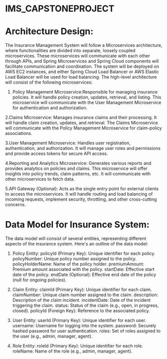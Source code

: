 # IMS_CAPSTONEPROJECT
# Architecture Design:
The Insurance Management System will follow a Microservices architecture, where functionalities are divided into separate,
loosely coupled microservices. These microservices will communicate with each other through APIs, and Spring Microservices and 
Spring Cloud components will facilitate communication and coordination. The system will be deployed on AWS EC2 instances, and either
Spring Cloud Load Balancer or AWS Elastic Load Balancer will be used for load balancing. The high-level architecture will consist of 
the following microservices:

1. Policy Management Microservice:Responsible for managing insurance policies. It will handle policy creation,
   updates, retrieval, and listing. This microservice will communicate with the User Management Microservice
   for authentication and authorization.

2.Claims Microservice: Manages insurance claims and their processing. It will handle claim creation, updates,
  and retrieval. The Claims Microservice will communicate with the Policy Management Microservice for claim-policy associations.

3.User Management Microservice: Handles user registration, authentication, and authorization. 
  It will manage user roles and permissions and provide access tokens for secure API access.

4.Reporting and Analytics Microservice: Generates various reports and provides analytics on policies and claims.
  This microservice will offer insights into policy trends, claim patterns, etc. It will communicate with other microservices to fetch data.

5.API Gateway (Optional): Acts as the single entry point for external clients to access the microservices.
  It will handle routing and load balancing of incoming requests, implement security, throttling, and other cross-cutting concerns.
  
# Data Model for Insurance System:
The data model will consist of several entities, representing different aspects of the insurance system. Here's an outline of the data model:
1. Policy Entity:
policyId (Primary Key): Unique identifier for each policy.
policyNumber: Unique policy number assigned to the policy.
policyHolderName: Name of the policy holder.
premiumAmount: Premium amount associated with the policy.
startDate: Effective start date of the policy.
endDate (Optional): Effective end date of the policy (null for ongoing policies).

2. Claim Entity:
claimId (Primary Key): Unique identifier for each claim.
claimNumber: Unique claim number assigned to the claim.
description: Description of the claim incident.
incidentDate: Date of the incident triggering the claim.
status: Status of the claim (e.g., open, in progress, closed).
policyId (Foreign Key): Reference to the associated policy.

3. User Entity:
userId (Primary Key): Unique identifier for each user.
username: Username for logging into the system.
password: Securely hashed password for user authentication.
roles: Set of roles assigned to the user (e.g., admin, manager, agent).

4. Role Entity:
roleId (Primary Key): Unique identifier for each role.
roleName: Name of the role (e.g., admin, manager, agent).

